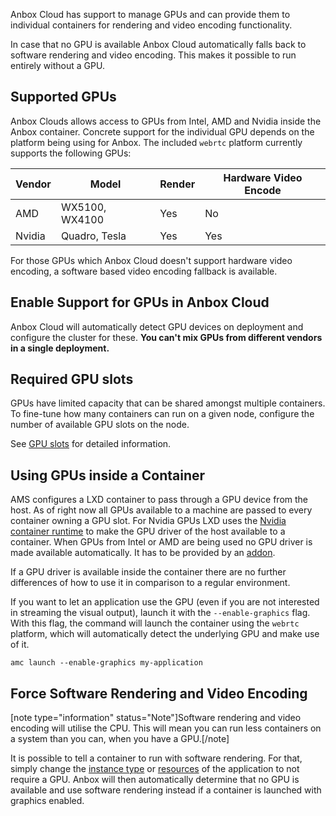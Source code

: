 Anbox Cloud has support to manage GPUs and can provide them to individual containers for rendering and video encoding functionality.

In case that no GPU is available Anbox Cloud automatically falls back to software rendering and video encoding. This makes it possible to run entirely without a GPU.

## Supported GPUs

Anbox Clouds allows access to GPUs from Intel, AMD and Nvidia inside the Anbox container. Concrete support for the individual GPU depends on the platform being using for Anbox. The included `webrtc` platform currently supports the following GPUs:

| Vendor | Model          | Render | Hardware Video Encode |
|--------|----------------|--------|-----------------------|
| AMD    | WX5100, WX4100 | Yes    | No                    |
| Nvidia | Quadro, Tesla  | Yes    | Yes                   |

For those GPUs which Anbox Cloud doesn't support hardware video encoding, a software based video encoding fallback is available.

## Enable Support for GPUs in Anbox Cloud

Anbox Cloud will automatically detect GPU devices on deployment and configure the cluster for these. **You can't mix GPUs from different vendors in a single deployment.**

## Required GPU slots

GPUs have limited capacity that can be shared amongst multiple containers. To fine-tune how many containers can run on a given node, configure the number of available GPU slots on the node.

See [GPU slots](https://discourse.ubuntu.com/t/capacity-planning/17765#gpu-slots) for detailed information.

## Using GPUs inside a Container

AMS configures a LXD container to pass through a GPU device from the host. As of right now all GPUs available to a machine are passed to every container owning a GPU slot. For Nvidia GPUs LXD uses the [Nvidia container runtime](https://github.com/NVIDIA/nvidia-container-runtime) to make the GPU driver of the host available to a container. When GPUs from Intel or AMD are being used no GPU driver is made available automatically. It has to be provided by an [addon](https://discourse.ubuntu.com/t/managing-addons/17759).

If a GPU driver is available inside the container there are no further differences of how to use it in comparison to a regular environment.

If you want to let an application use the GPU (even if you are not interested in streaming the visual output), launch it with the `--enable-graphics` flag. With this flag, the command will launch the container using the `webrtc` platform, which will automatically detect the underlying GPU and make use of it.

    amc launch --enable-graphics my-application

## Force Software Rendering and Video Encoding

[note type="information" status="Note"]Software rendering and video encoding will utilise the CPU. This will mean you can run less containers on a system than you can, when you have a GPU.[/note]

It is possible to tell a container to run with software rendering. For that, simply change the [instance type](https://discourse.ubuntu.com/t/instance-types/17764) or [resources](https://discourse.ubuntu.com/t/configure-available-resources/24960) of the application to not require a GPU. Anbox will then automatically determine that no GPU is available and use software rendering instead if a container is launched with graphics enabled.
